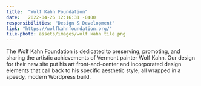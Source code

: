 ```yaml
---
title:  "Wolf Kahn Foundation"
date:   2022-04-26 12:16:31 -0400
responsibilities: "Design & Development"
link: "https://wolfkahnfoundation.org/"
tile-photo: assets/images/wolf kahn tile.png
---
```

The Wolf Kahn Foundation is dedicated to preserving, promoting, and sharing the artistic achievements of Vermont painter Wolf Kahn. Our design for their new site put his art front-and-center and incorporated design elements that call back to his specific aesthetic style, all wrapped in a speedy, modern Wordpress build.